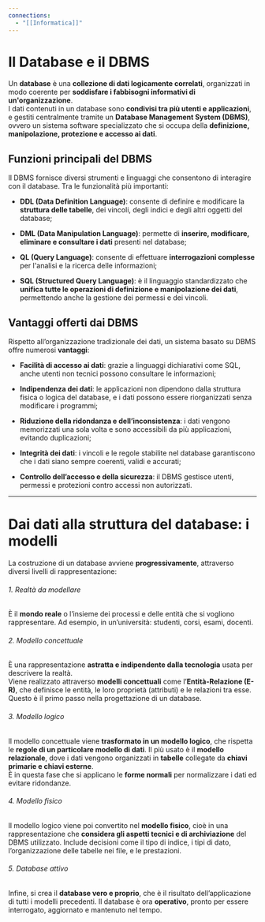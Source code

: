 ```yaml
---
connections:
  - "[[Informatica]]"
---
```


# Il Database e il DBMS

Un **database** è una **collezione di dati logicamente correlati**, organizzati in modo coerente per **soddisfare i fabbisogni informativi di un'organizzazione**.  
I dati contenuti in un database sono **condivisi tra più utenti e applicazioni**, e gestiti centralmente tramite un **Database Management System (DBMS)**, ovvero un sistema software specializzato che si occupa della **definizione, manipolazione, protezione e accesso ai dati**.

## Funzioni principali del DBMS

Il DBMS fornisce diversi strumenti e linguaggi che consentono di interagire con il database. Tra le funzionalità più importanti:

- **DDL (Data Definition Language)**: consente di definire e modificare la **struttura delle tabelle**, dei vincoli, degli indici e degli altri oggetti del database;
    
- **DML (Data Manipulation Language)**: permette di **inserire, modificare, eliminare e consultare i dati** presenti nel database;
    
- **QL (Query Language)**: consente di effettuare **interrogazioni complesse** per l'analisi e la ricerca delle informazioni;
    
- **SQL (Structured Query Language)**: è il linguaggio standardizzato che **unifica tutte le operazioni di definizione e manipolazione dei dati**, permettendo anche la gestione dei permessi e dei vincoli.
    

## Vantaggi offerti dai DBMS

Rispetto all’organizzazione tradizionale dei dati, un sistema basato su DBMS offre numerosi **vantaggi**:

- **Facilità di accesso ai dati**: grazie a linguaggi dichiarativi come SQL, anche utenti non tecnici possono consultare le informazioni;
    
- **Indipendenza dei dati**: le applicazioni non dipendono dalla struttura fisica o logica del database, e i dati possono essere riorganizzati senza modificare i programmi;
    
- **Riduzione della ridondanza e dell’inconsistenza**: i dati vengono memorizzati una sola volta e sono accessibili da più applicazioni, evitando duplicazioni;
    
- **Integrità dei dati**: i vincoli e le regole stabilite nel database garantiscono che i dati siano sempre coerenti, validi e accurati;
    
- **Controllo dell’accesso e della sicurezza**: il DBMS gestisce utenti, permessi e protezioni contro accessi non autorizzati.
    

---

# Dai dati alla struttura del database: i modelli

La costruzione di un database avviene **progressivamente**, attraverso diversi livelli di rappresentazione:

###### 1. Realtà da modellare

È il **mondo reale** o l’insieme dei processi e delle entità che si vogliono rappresentare. Ad esempio, in un’università: studenti, corsi, esami, docenti.

###### 2. Modello concettuale

È una rappresentazione **astratta e indipendente dalla tecnologia** usata per descrivere la realtà.  
Viene realizzato attraverso **modelli concettuali** come l’**Entità-Relazione (E-R)**, che definisce le entità, le loro proprietà (attributi) e le relazioni tra esse. Questo è il primo passo nella progettazione di un database.

###### 3. Modello logico

Il modello concettuale viene **trasformato in un modello logico**, che rispetta le **regole di un particolare modello di dati**. Il più usato è il **modello relazionale**, dove i dati vengono organizzati in **tabelle** collegate da **chiavi primarie e chiavi esterne**.  
È in questa fase che si applicano le **forme normali** per normalizzare i dati ed evitare ridondanze.

###### 4. Modello fisico

Il modello logico viene poi convertito nel **modello fisico**, cioè in una rappresentazione che **considera gli aspetti tecnici e di archiviazione** del DBMS utilizzato. Include decisioni come il tipo di indice, i tipi di dato, l’organizzazione delle tabelle nei file, e le prestazioni.

###### 5. Database attivo

Infine, si crea il **database vero e proprio**, che è il risultato dell’applicazione di tutti i modelli precedenti. Il database è ora **operativo**, pronto per essere interrogato, aggiornato e mantenuto nel tempo.
